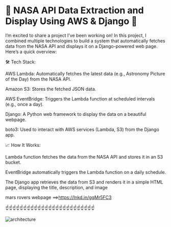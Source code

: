 # 🚀 NASA API Data Extraction and Display Using AWS & Django 🌌

I’m excited to share a project I’ve been working on! In this project, I combined multiple technologies to build a system that automatically fetches data from the NASA API and displays it on a Django-powered web page. Here’s a quick overview:


🛠️ Tech Stack:

AWS Lambda: Automatically fetches the latest data (e.g., Astronomy Picture of the Day) from the NASA API.

Amazon S3: Stores the fetched JSON data.

AWS EventBridge: Triggers the Lambda function at scheduled intervals (e.g., once a day).

Django: A Python web framework to display the data on a beautiful webpage.

boto3: Used to interact with AWS services (Lambda, S3) from the Django app.

📈 How It Works:

Lambda function fetches the data from the NASA API and stores it in an S3 bucket.

EventBridge automatically triggers the Lambda function on a daily schedule.

The Django app retrieves the data from S3 and renders it in a simple HTML page, displaying the title, description, and image

mars rovers webpage ==>https://lnkd.in/gqMr5FC3

☝️☝️☝️☝️☝️☝️☝️☝️☝️☝️☝️☝️☝️☝️☝️☝️☝️☝️☝️☝️☝️☝️☝️☝️☝️

![architecture](https://github.com/user-attachments/assets/79ffffd4-57c4-42c2-9ef3-43951f507a22)
